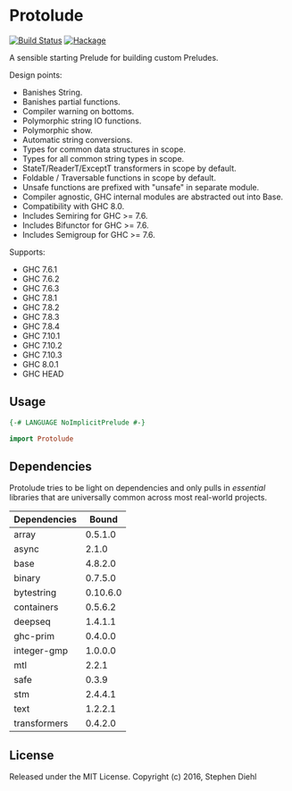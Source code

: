 Protolude
=========

[![Build Status](https://travis-ci.org/sdiehl/protolude.svg?branch=master)](https://travis-ci.org/sdiehl/protolude)
[![Hackage](https://img.shields.io/hackage/v/protolude.svg)](https://hackage.haskell.org/package/protolude)

A sensible starting Prelude for building custom Preludes.

Design points:

* Banishes String.
* Banishes partial functions.
* Compiler warning on bottoms.
* Polymorphic string IO functions.
* Polymorphic show.
* Automatic string conversions.
* Types for common data structures in scope.
* Types for all common string types in scope.
* StateT/ReaderT/ExceptT transformers in scope by default.
* Foldable / Traversable functions in scope by default.
* Unsafe functions are prefixed with "unsafe" in separate module.
* Compiler agnostic, GHC internal modules are abstracted out into Base.
* Compatibility with GHC 8.0.
* Includes Semiring for GHC >= 7.6.
* Includes Bifunctor for GHC >= 7.6.
* Includes Semigroup for GHC >= 7.6.

Supports:

 * GHC 7.6.1
 * GHC 7.6.2
 * GHC 7.6.3
 * GHC 7.8.1
 * GHC 7.8.2
 * GHC 7.8.3
 * GHC 7.8.4
 * GHC 7.10.1
 * GHC 7.10.2
 * GHC 7.10.3
 * GHC 8.0.1
 * GHC HEAD

Usage
-----

```haskell
{-# LANGUAGE NoImplicitPrelude #-}

import Protolude
```

Dependencies
------------

Protolude tries to be light on dependencies and only pulls in *essential*
libraries that are universally common across most real-world projects. 

| Dependencies  |  Bound    |
| -----------   |  -------- |
| array         |  0.5.1.0  |
| async         |  2.1.0    |
| base          |  4.8.2.0  |
| binary        |  0.7.5.0  |
| bytestring    |  0.10.6.0 |
| containers    |  0.5.6.2  |
| deepseq       |  1.4.1.1  |
| ghc-prim      |  0.4.0.0  |
| integer-gmp   |  1.0.0.0  |
| mtl           |  2.2.1    |
| safe          |  0.3.9    |
| stm           |  2.4.4.1  |
| text          |  1.2.2.1  |
| transformers  |  0.4.2.0  |

License
-------

Released under the MIT License.
Copyright (c) 2016, Stephen Diehl
